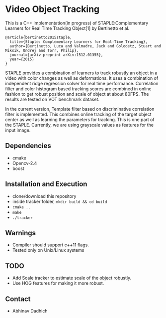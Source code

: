 # Video Object Tracking
This is a C++ implementation(in progress) of STAPLE:Complementary Learners for Real Time Tracking Object[1] by Bertinetto et al. 

	@article{bertinetto2015staple,
	  title={Staple: Complementary Learners for Real-Time Tracking},
	  author={Bertinetto, Luca and Valmadre, Jack and Golodetz, Stuart and Miksik, Ondrej and Torr, Philip},
	  journal={arXiv preprint arXiv:1512.01355},
	  year={2015}
	}

STAPLE provides a combination of learners to track robustly an object in a video with color changes as well as deformations. It uses a combination of independent ridge regression solver for real time performance. Correlation filter and color histogram based tracking scores are combined in online fashion to get robust position and scale of object at about 80FPS. The results are tested on VOT benchmark dataset. 


In the current version, Template filter based on discriminative correlation filter is implemented. This combines online tracking of the target object center as well as learning the parameters for tracking.  This is one part of the STAPLE. Currently, we are using grayscale values as features for the input image. 


## Dependencies

* cmake
* Opencv-2.4
* boost


## Installation and Execution

* clone/download this repository
* inside tracker folder, `mkdir build && cd build`
* `cmake ..`
* `make`
* `./tracker`


## Warnings 
* Compiler should support c++11 flags. 
* Tested only on Unix/Linux systems

## TODO

* Add Scale tracker to estimate scale of the object robustly. 
* Use HOG features for making it more robust. 

## Contact

* Abhinav Dadhich
